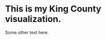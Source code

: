 # This is my King County visualization.

Some other text here.


<div class="flourish-embed flourish-chart" data-src="visualisation/5259327"><script src="https://public.flourish.studio/resources/embed.js"></script></div>
